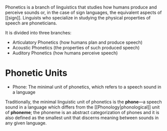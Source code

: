 Phonetics is a branch of linguistics that studies how humans produce and perceive sounds or, in the case of sign languages, the equivalent aspects of [[sign]]. Linguists who specialize in studying the physical properties of speech are phoneticians.

It is divided into three branches:
- Articulatory Phonetics (how humans plan and produce speech)
- Acoustic Phonetics (the properties of such produced speech)
- Auditory Phonetics (how humans perceive speech)
# Phonetic Units
- Phone: The minimal unit of phonetics, which refers to a speech sound in a language

Traditionally, the minimal linguistic unit of phonetics is the **phone**—a speech sound in a language which differs from the [[Phonology|phonological]] unit of **phoneme**; the phoneme is an abstract categorization of phones and it is also defined as the smallest unit that discerns meaning between sounds in any given language.
